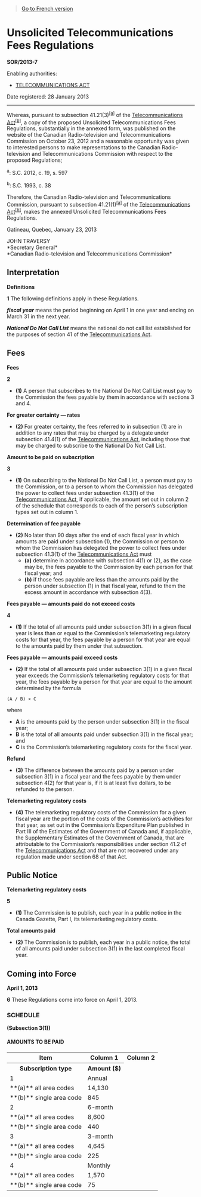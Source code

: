 > [Go to French version](/fr/Règlements/Décrets,%20ordonnances%20et%20règlements%20statutaires/2013/7.md)

# Unsolicited Telecommunications Fees Regulations

**SOR/2013-7**

Enabling authorities: 
- [TELECOMMUNICATIONS ACT](/en/Acts/Statutes%20of%20Canada/1993/c.%2038.md)

Date registered: 28 January 2013

----------

Whereas, pursuant to subsection 41.21(3)<sup><a href='#fn_81000-2-1435-E_hq_12979'>[a]</a></sup> of the [Telecommunications Act](/en/Acts/Statutes%20of%20Canada/1993/c.%2038.md)<sup><a href='#fn_81000-2-1435-E_hq_12980'>[b]</a></sup>, a copy of the proposed Unsolicited Telecommunications Fees Regulations, substantially in the annexed form, was published on the website of the Canadian Radio-television and Telecommunications Commission on October 23, 2012 and a reasonable opportunity was given to interested persons to make representations to the Canadian Radio-television and Telecommunications Commission with respect to the proposed Regulations;

<a name='fn_81000-2-1435-E_hq_12979'><sup>a</sup></a>: S.C. 2012, c. 19, s. 597<br />

<a name='fn_81000-2-1435-E_hq_12980'><sup>b</sup></a>: S.C. 1993, c. 38<br />

Therefore, the Canadian Radio-television and Telecommunications Commission, pursuant to subsection 41.21(1)<sup><a href='#fn_81000-2-1435-E_hq_12979'>[a]</a></sup> of the [Telecommunications Act](/en/Acts/Statutes%20of%20Canada/1993/c.%2038.md)<sup><a href='#fn_81000-2-1435-E_hq_12980'>[b]</a></sup>, makes the annexed Unsolicited Telecommunications Fees Regulations.

Gatineau, Quebec, January 23, 2013


<p>JOHN TRAVERSY<br />*Secretary General*<br />*Canadian Radio-television and Telecommunications Commission*<br /></p>




## Interpretation



**Definitions**

**1** The following definitions apply in these Regulations.

***fiscal year*** means the period beginning on April 1 in one year and ending on March 31 in the next year.

***National Do Not Call List*** means the national do not call list established for the purposes of section 41 of the [Telecommunications Act](/en/Acts/Statutes%20of%20Canada/1993/c.%2038.md).




## Fees



**Fees**

**2** 

- **(1)** A person that subscribes to the National Do Not Call List must pay to the Commission the fees payable by them in accordance with sections 3 and 4.

**For greater certainty — rates**

- **(2)** For greater certainty, the fees referred to in subsection (1) are in addition to any rates that may be charged by a delegate under subsection 41.4(1) of the [Telecommunications Act](/en/Acts/Statutes%20of%20Canada/1993/c.%2038.md), including those that may be charged to subscribe to the National Do Not Call List.




**Amount to be paid on subscription**

**3** 

- **(1)** On subscribing to the National Do Not Call List, a person must pay to the Commission, or to a person to whom the Commission has delegated the power to collect fees under subsection 41.3(1) of the [Telecommunications Act](/en/Acts/Statutes%20of%20Canada/1993/c.%2038.md), if applicable, the amount set out in column 2 of the schedule that corresponds to each of the person’s subscription types set out in column 1.

**Determination of fee payable**

- **(2)** No later than 90 days after the end of each fiscal year in which amounts are paid under subsection (1), the Commission or person to whom the Commission has delegated the power to collect fees under subsection 41.3(1) of the [Telecommunications Act](/en/Acts/Statutes%20of%20Canada/1993/c.%2038.md) must
	- **(a)** determine in accordance with subsection 4(1) or (2), as the case may be, the fees payable to the Commission by each person for that fiscal year; and
	- **(b)** if those fees payable are less than the amounts paid by the person under subsection (1) in that fiscal year, refund to them the excess amount in accordance with subsection 4(3).




**Fees payable — amounts paid do not exceed costs**

**4** 

- **(1)** If the total of all amounts paid under subsection 3(1) in a given fiscal year is less than or equal to the Commission’s telemarketing regulatory costs for that year, the fees payable by a person for that year are equal to the amounts paid by them under that subsection.

**Fees payable — amounts paid exceed costs**

- **(2)** If the total of all amounts paid under subsection 3(1) in a given fiscal year exceeds the Commission’s telemarketing regulatory costs for that year, the fees payable by a person for that year are equal to the amount determined by the formula
```
(A / B) × C
```
where
- **A** is the amounts paid by the person under subsection 3(1) in the fiscal year;
- **B** is the total of all amounts paid under subsection 3(1) in the fiscal year; and
- **C** is the Commission’s telemarketing regulatory costs for the fiscal year.

**Refund**

- **(3)** The difference between the amounts paid by a person under subsection 3(1) in a fiscal year and the fees payable by them under subsection 4(2) for that year is, if it is at least five dollars, to be refunded to the person.

**Telemarketing regulatory costs**

- **(4)** The telemarketing regulatory costs of the Commission for a given fiscal year are the portion of the costs of the Commission’s activities for that year, as set out in the Commission’s Expenditure Plan published in Part III of the Estimates of the Government of Canada and, if applicable, the Supplementary Estimates of the Government of Canada, that are attributable to the Commission’s responsibilities under section 41.2 of the [Telecommunications Act](/en/Acts/Statutes%20of%20Canada/1993/c.%2038.md) and that are not recovered under any regulation made under section 68 of that Act.




## Public Notice



**Telemarketing regulatory costs**

**5** 

- **(1)** The Commission is to publish, each year in a public notice in the Canada Gazette, Part I, its telemarketing regulatory costs.

**Total amounts paid**

- **(2)** The Commission is to publish, each year in a public notice, the total of all amounts paid under subsection 3(1) in the last completed fiscal year.




## Coming into Force



**April 1, 2013**

**6** These Regulations come into force on April 1, 2013.




### **SCHEDULE** 
**(Subsection 3(1))**
#### AMOUNTS TO BE PAID
<table>
<tr>
<th>Item</th>
<th>Column 1</th>
<th>Column 2</th>
</tr>
<tr>
<th>Subscription type</th>
<th>Amount ($)</th>
</tr>
<tr>
<td>1</td>
<td>Annual</td>
<td></td>
</tr>
<tr>
<td>**(a)** all area codes

</td>
<td>14,130</td>
</tr>
<tr>
<td>**(b)** single area code

</td>
<td>845</td>
</tr>
<tr>
<td>2</td>
<td>6-month</td>
<td></td>
</tr>
<tr>
<td>**(a)** all area codes

</td>
<td>8,600</td>
</tr>
<tr>
<td>**(b)** single area code

</td>
<td>440</td>
</tr>
<tr>
<td>3</td>
<td>3-month</td>
<td></td>
</tr>
<tr>
<td>**(a)** all area codes

</td>
<td>4,645</td>
</tr>
<tr>
<td>**(b)** single area code

</td>
<td>225</td>
</tr>
<tr>
<td>4</td>
<td>Monthly</td>
<td></td>
</tr>
<tr>
<td>**(a)** all area codes

</td>
<td>1,570</td>
</tr>
<tr>
<td>**(b)** single area code

</td>
<td>75</td>
</tr>
</table>


